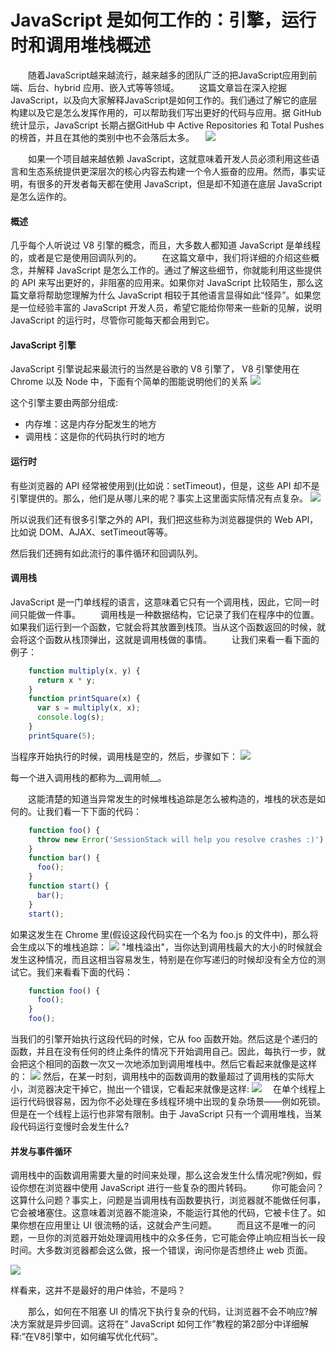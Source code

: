 # JavaScript 是如何工作的：引擎，运行时和调用堆栈概述

  随着JavaScript越来越流行，越来越多的团队广泛的把JavaScript应用到前端、后台、hybrid 应用、嵌入式等等领域。
  这篇文章旨在深入挖掘JavaScript，以及向大家解释JavaScript是如何工作的。我们通过了解它的底层构建以及它是怎么发挥作用的，可以帮助我们写出更好的代码与应用。据 GitHub 统计显示，JavaScript 长期占据GitHub 中 Active Repositories 和 Total Pushes 的榜首，并且在其他的类别中也不会落后太多。
 ![](media/15319091384966/15319115997985.jpg)

  如果一个项目越来越依赖 JavaScript，这就意味着开发人员必须利用这些语言和生态系统提供更深层次的核心内容去构建一个令人振奋的应用。然而，事实证明，有很多的开发者每天都在使用 JavaScript，但是却不知道在底层 JavaScript 是怎么运作的。
  
#### 概述
几乎每个人听说过 V8 引擎的概念，而且，大多数人都知道 JavaScript 是单线程的，或者是它是使用回调队列的。
  在这篇文章中，我们将详细的介绍这些概念，并解释 JavaScript 是怎么工作的。通过了解这些细节，你就能利用这些提供的 API 来写出更好的，非阻塞的应用来。如果你对 JavaScript 比较陌生，那么这篇文章将帮助您理解为什么 JavaScript 相较于其他语言显得如此“怪异”。如果您是一位经验丰富的 JavaScript 开发人员，希望它能给你带来一些新的见解，说明 JavaScript 的运行时，尽管你可能每天都会用到它。

#### JavaScript 引擎
JavaScript 引擎说起来最流行的当然是谷歌的 V8 引擎了， V8 引擎使用在 Chrome 以及 Node 中，下面有个简单的图能说明他们的关系
![](media/15319091384966/15319115895110.jpg)

这个引擎主要由两部分组成:
- 内存堆：这是内存分配发生的地方
- 调用栈：这是你的代码执行时的地方

#### 运行时

有些浏览器的 API 经常被使用到(比如说：setTimeout)，但是，这些 API 却不是引擎提供的。那么，他们是从哪儿来的呢？事实上这里面实际情况有点复杂。
![](media/15319091384966/15319115773863.jpg)


所以说我们还有很多引擎之外的 API，我们把这些称为浏览器提供的 Web API，比如说 DOM、AJAX、setTimeout等等。

然后我们还拥有如此流行的事件循环和回调队列。
#### 调用栈
JavaScript 是一门单线程的语言，这意味着它只有一个调用栈，因此，它同一时间只能做一件事。
  调用栈是一种数据结构，它记录了我们在程序中的位置。如果我们运行到一个函数，它就会将其放置到栈顶。当从这个函数返回的时候，就会将这个函数从栈顶弹出，这就是调用栈做的事情。
  让我们来看一看下面的例子：

```js
    function multiply(x, y) {
      return x * y;
    }
    function printSquare(x) {
      var s = multiply(x, x);
      console.log(s);
    }
    printSquare(5);

```
  当程序开始执行的时候，调用栈是空的，然后，步骤如下：
![](media/15319091384966/15319115599534.jpg)


每一个进入调用栈的都称为__调用帧__。

  这能清楚的知道当异常发生的时候堆栈追踪是怎么被构造的，堆栈的状态是如何的。让我们看一下下面的代码：


```js
    function foo() {
      throw new Error('SessionStack will help you resolve crashes :)');
    }
    function bar() {
      foo();
    }
    function start() {
      bar();
    }
    start();

```
如果这发生在 Chrome 里(假设这段代码实在一个名为 foo.js 的文件中)，那么将会生成以下的堆栈追踪：
![](media/15319091384966/15319116351481.jpg)
"堆栈溢出"，当你达到调用栈最大的大小的时候就会发生这种情况，而且这相当容易发生，特别是在你写递归的时候却没有全方位的测试它。我们来看看下面的代码：

```js
    function foo() {
      foo();
    }
    foo();

```
当我们的引擎开始执行这段代码的时候，它从 foo 函数开始。然后这是个递归的函数，并且在没有任何的终止条件的情况下开始调用自己。因此，每执行一步，就会把这个相同的函数一次又一次地添加到调用堆栈中。然后它看起来就像是这样的：
![](media/15319091384966/15319116662163.jpg)
然后，在某一时刻，调用栈中的函数调用的数量超过了调用栈的实际大小，浏览器决定干掉它，抛出一个错误，它看起来就像是这样:
![](media/15319091384966/15319116806317.jpg)
 在单个线程上运行代码很容易，因为你不必处理在多线程环境中出现的复杂场景——例如死锁。但是在一个线程上运行也非常有限制。由于 JavaScript 只有一个调用堆栈，当某段代码运行变慢时会发生什么?
 
#### 并发与事件循环

调用栈中的函数调用需要大量的时间来处理，那么这会发生什么情况呢?例如，假设你想在浏览器中使用 JavaScript 进行一些复杂的图片转码。
  你可能会问？这算什么问题？事实上，问题是当调用栈有函数要执行，浏览器就不能做任何事，它会被堵塞住。这意味着浏览器不能渲染，不能运行其他的代码，它被卡住了。如果你想在应用里让 UI 很流畅的话，这就会产生问题。
  而且这不是唯一的问题，一旦你的浏览器开始处理调用栈中的众多任务，它可能会停止响应相当长一段时间。大多数浏览器都会这么做，报一个错误，询问你是否想终止 web 页面。

![](media/15319091384966/15319117297983.jpg)

样看来，这并不是最好的用户体验，不是吗？

  那么，如何在不阻塞 UI 的情况下执行复杂的代码，让浏览器不会不响应?解决方案就是异步回调。这将在“ JavaScript 如何工作”教程的第2部分中详细解释:“在V8引擎中，如何编写优化代码”。